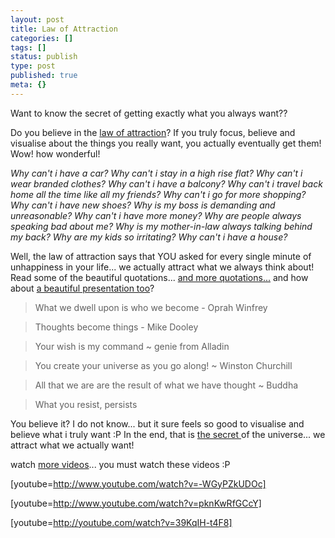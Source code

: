 ```yaml
---
layout: post
title: Law of Attraction
categories: []
tags: []
status: publish
type: post
published: true
meta: {}
---
```

Want to know the secret of getting exactly what you always want?? 

Do you believe in the [law of attraction](http://law-of-attraction-info.com/)? If you truly focus, believe and visualise about the things you really want, you actually eventually get them! Wow! how wonderful!

_Why can't i have a car? Why can't i stay in a high rise flat? Why can't i wear branded clothes? Why can't i have a balcony? Why can't i travel back home all the time like all my friends? Why can't i go for more shopping? Why can't i have new shoes? Why is my boss is demanding and unreasonable? Why can't i have more money? Why are people always speaking bad about me? Why is my mother-in-law always talking behind my back? Why are my kids so irritating? Why can't i have a house?_

Well, the law of attraction says that YOU asked for every single minute of unhappiness in your life... we actually attract what we always think about! Read some of the beautiful quotations... [and more quotations...](http://lawofattraction.meetup.com/114/boards/view/viewthread?thread=2686854) and how about [a beautiful presentation too](http://intentexperiment.com/presentation.php)?

>  

> What we dwell upon is who we become - Oprah Winfrey 

> Thoughts become things - Mike Dooley

> Your wish is my command ~ genie from Alladin

> You create your universe as you go along! ~ Winston Churchill

> All that we are are the result of what we have thought ~ Buddha

> What you resist, persists

You believe it? I do not know... but it sure feels so good to visualise and believe what i truly want :P In the end, that is [the secret ](http://thesecret.tv/home.html)of the universe... we attract what we actually want!

watch [more videos](http://youtube.com/results?search_query=the+secret+law+of+attraction)... you must watch these videos :P

[youtube=http://www.youtube.com/watch?v=-WGyPZkUDOc]

[youtube=http://www.youtube.com/watch?v=pknKwRfGCcY]

[youtube=http://youtube.com/watch?v=39KqIH-t4F8]
